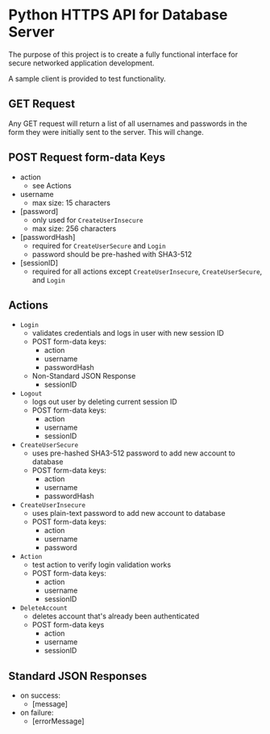 # Python HTTPS API for Database Server

The purpose of this project is to create a fully functional interface for secure networked application development.

A sample client is provided to test functionality.

## GET Request ##
Any GET request will return a list of all usernames and passwords in the form they were initially sent to the server. This will change.

## POST Request form-data Keys ##
- action
  - see Actions
- username
  - max size: 15 characters
- [password]
  - only used for ```CreateUserInsecure```
  - max size: 256 characters
- [passwordHash]
  - required for ```CreateUserSecure``` and ```Login```
  - password should be pre-hashed with SHA3-512
- [sessionID]
  - required for all actions except ```CreateUserInsecure```, ```CreateUserSecure```, and ```Login```

## Actions ##
- ```Login```
  - validates credentials and logs in user with new session ID
  - POST form-data keys:
    - action
    - username
    - passwordHash
  - Non-Standard JSON Response
    - sessionID
- ```Logout```
  - logs out user by deleting current session ID
  - POST form-data keys:
    - action
    - username
    - sessionID
- ```CreateUserSecure```
  - uses pre-hashed SHA3-512 password to add new account to database
  - POST form-data keys:
    - action
    - username
    - passwordHash
- ```CreateUserInsecure```
  - uses plain-text password to add new account to database
  - POST form-data keys:
    - action
    - username
    - password
- ```Action``` 
  - test action to verify login validation works
  - POST form-data keys:
    - action
    - username
    - sessionID
- ```DeleteAccount```
  - deletes account that's already been authenticated
  - POST form-data keys
    - action
    - username
    - sessionID

## Standard JSON Responses ##
- on success:
  - [message]
- on failure:
  - [errorMessage]
